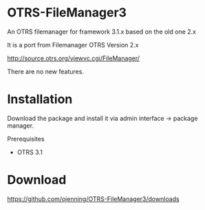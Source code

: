 OTRS-FileManager3
=================

An OTRS filemanager for framework 3.1.x based on the old one 2.x

It is a port from Filemanager OTRS Version 2.x

http://source.otrs.org/viewvc.cgi/FileManager/

There are no new features.

Installation
============
Download the package and install it via admin interface -> package manager.

Prerequisites
* OTRS 3.1

Download
========
https://github.com/ojenning/OTRS-FileManager3/downloads